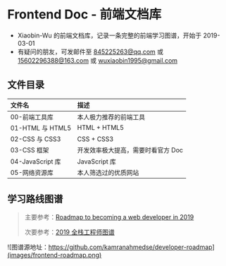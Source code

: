 # Frontend Doc - 前端文档库

- Xiaobin-Wu 的前端文档库，记录一条完整的前端学习图谱，开始于 2019-03-01
- 有疑问的朋友，可发邮件至 845225263@qq.com 或 15602296388@163.com 或 wuxiaobin1995@gmail.com

## 文件目录

| 文件名           | 描述                               |
| :--------------- | :--------------------------------- |
| 00-前端工具库    | 本人极力推荐的前端工具             |
| 01-HTML 与 HTML5 | HTML + HTML5                       |
| 02-CSS 与 CSS3   | CSS + CSS3                         |
| 03-CSS 框架      | 开发效率极大提高，需要时看官方 Doc |
| 04-JavaScript 库 | JavaScript 库                      |
| 05-网络资源库    | 本人筛选过的优质网站               |

## 学习路线图谱

> 主要参考：[Roadmap to becoming a web developer in 2019](https://github.com/kamranahmedse/developer-roadmap)
>
> 次要参考：[2019 全栈工程师图谱](https://mp.weixin.qq.com/s?__biz=MjM5MTMyMzMxMw==&mid=2650475745&idx=1&sn=6b7e53ed11cac416560875c0c0d4ecc6&chksm=beb8e93f89cf602913c9993f8fd7d25eda6b025e27d5a838793905522534c4124392abf3ada5&mpshare=1&scene=1&srcid=&key=331563cb6b230b538e3a910abda8b95493aac0993edc6ff08c35dc4243b5531b57ae66c01cf14bc3cca39f76ee55db078b47bd7c380ac752bc37dfbf6619dc657f7c7c7aba3f156e9f70ad94a4d1fd67&ascene=1&uin=NzczMzg5NjM4&devicetype=Windows+10&version=62060728&lang=zh_CN&pass_ticket=ANiwvroCEp6XcN5e39SpjfQga3JjXlcEoOEq6PZmGpavlnYSYa1DQlAx0QLxywsA)

![图谱源地址：https://github.com/kamranahmedse/developer-roadmap](images/frontend-roadmap.png)

